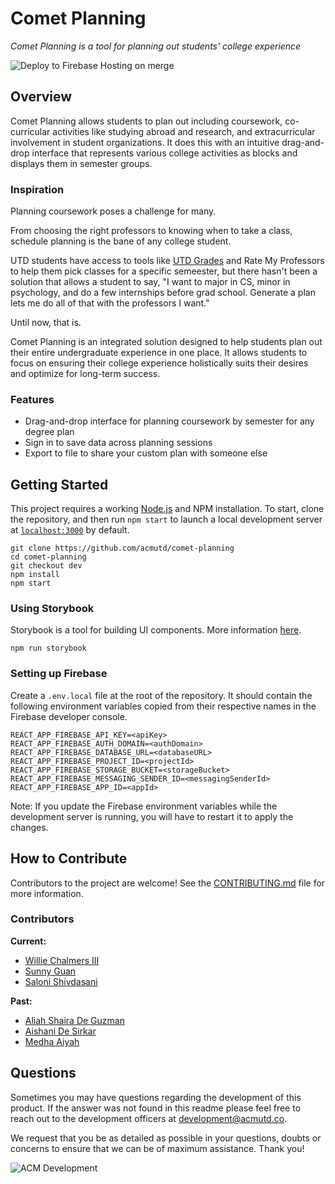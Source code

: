 # Comet Planning
*Comet Planning is a tool for planning out students' college experience*

![Deploy to Firebase Hosting on merge](https://github.com/acmutd/comet-planning/workflows/Deploy%20to%20Firebase%20Hosting%20on%20merge/badge.svg?branch=chore%2Ffront-rewrite)

## Overview
Comet Planning allows students to plan out including coursework, co-curricular activities
like studying abroad and research, and extracurricular involvement in student organizations.
It does this with an intuitive drag-and-drop interface that represents various college activities
as blocks and displays them in semester groups.

### Inspiration
Planning coursework poses a challenge for many.

From choosing the right professors to knowing when to take a class, schedule planning is the bane
of any college student.

UTD students have access to tools like [UTD Grades](https://utdgrades.com) and Rate My Professors 
to help them pick classes for a specific semeester, but there hasn't been a solution that allows
a student to say, "I want to major in CS, minor in psychology, and do a few internships before
grad school. Generate a plan lets me do all of that with the professors I want."

Until now, that is.

Comet Planning is an integrated solution designed to help students plan out their entire
undergraduate experience in one place. It allows students to focus on ensuring their college
experience holistically suits their desires and optimize for long-term success.

### Features
- Drag-and-drop interface for planning coursework by semester for any degree plan
- Sign in to save data across planning sessions
- Export to file to share your custom plan with someone else

## Getting Started
This project requires a working [Node.js](https://nodejs.org/en/) and NPM installation.
To start, clone the repository, and then run `npm start` to launch a local development server
at [`localhost:3000`](https://localhost:3000) by default.

```shell script
git clone https://github.com/acmutd/comet-planning
cd comet-planning
git checkout dev
npm install
npm start
```

### Using Storybook
Storybook is a tool for building UI components. More information [here](https://storybook.js.org/).

```shell script
npm run storybook
```

### Setting up Firebase
Create a `.env.local` file at the root of the repository. It should contain the
following environment variables copied from their respective names in the
Firebase developer console.

```env
REACT_APP_FIREBASE_API_KEY=<apiKey>
REACT_APP_FIREBASE_AUTH_DOMAIN=<authDomain>
REACT_APP_FIREBASE_DATABASE_URL=<databaseURL>
REACT_APP_FIREBASE_PROJECT_ID=<projectId>
REACT_APP_FIREBASE_STORAGE_BUCKET=<storageBucket>
REACT_APP_FIREBASE_MESSAGING_SENDER_ID=<messagingSenderId>
REACT_APP_FIREBASE_APP_ID=<appId>
```

Note: If you update the Firebase environment variables while the development
server is running, you will have to restart it to apply the changes. 


## How to Contribute
Contributors to the project are welcome! See the [CONTRIBUTING.md](./CONTRIBUTING.md) file for more information.

### Contributors
**Current:**
- [Willie Chalmers III](https://www.linkedin.com/in/willie-chalmers-iii/)
- [Sunny Guan](https://www.linkedin.com/in/sunny-guan)
- [Saloni Shivdasani](https://www.linkedin.com/in/saloni-s/)

**Past:**
- [Aliah Shaira De Guzman](https://www.linkedin.com/in/aliahdg/)
- [Aishani De Sirkar](https://www.linkedin.com/in/aishani-de-sirkar-9222a7170/)
- [Medha Aiyah](https://www.linkedin.com/in/medha-aiyah/)

## Questions

Sometimes you may have questions regarding the development of this product. If the answer was not found in this readme please feel free to reach out to the development officers at [development@acmutd.co](mailto:development@acmutd.co).

We request that you be as detailed as possible in your questions, doubts or concerns to ensure that we can be of maximum assistance. Thank you!

![ACM Development](https://www.acmutd.co/brand/Development/Banners/light_dark_background.png)
